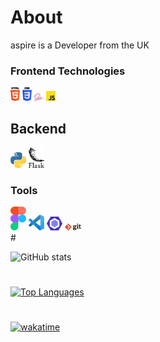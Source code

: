 # About
<!--- Emoji Sheet - https://www.webfx.com/tools/emoji-cheat-sheet/ --->
<p> aspire is a Developer from the UK </p>

### Frontend Technologies
<div>
  <img src ="./images/html-5.svg" alt="HTML5 logo" width="3%" title='HTML5'/>
  <img src ="./images/css-3.svg" alt="CSS3 logo" width="3%" title='CSS3'/>
  <img src ="./images/sass.svg" alt="SASS logo" width="3%" title='SASS'/>
  <img src ="./images/javascript.svg" alt="JAVASCRIPT logo" width="3%" title='JAVASCRIPT'/>
<div> 
  
## Backend
<div>
  <img src ="./images/python.svg" alt="Python logo" width="5%" title='Python'/>
  <img src ="./images/flask.svg" alt="Flask logo" width="5%" title='Flask'/>
</div>
  
### Tools
<div>
  <img src ="./images/figma.svg" alt="Figma logo" width="5%" title='Figma'/>
  <img src ="./images/visual-studio-code.svg" alt="VS Code logo" width="5%" title='Visual Studio Code'/>
  <img src ="./images/eslint.svg" alt="ESLint logo" width="5%" title='ESLint'/>
  <img src ="./images/git.svg" alt="Git logo" width="5%" title='Git'/>
</div> 
#
  
![GitHub stats](https://github-readme-stats.vercel.app/api?username=aspiredevelops&show_icons=true&theme=radical&count_private=true)
#
  
[![Top Languages](https://github-readme-stats.vercel.app/api/top-langs/?username=aspiredevelops)](https://github.com/aspiredevelops/github-readme-stats)
#
  
[![wakatime](https://wakatime.com/badge/user/1c6bf388-c17b-4662-acc3-4be0bcd9206b.svg)](https://wakatime.com/@1c6bf388-c17b-4662-acc3-4be0bcd9206b)
